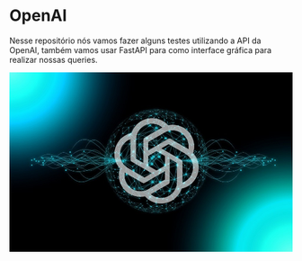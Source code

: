 # OpenAI

Nesse repositório nós vamos fazer alguns testes utilizando a API da OpenAI, também vamos usar FastAPI para como interface gráfica para realizar nossas queries. 

![Alt text](image.png)